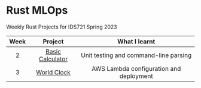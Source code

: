 # Rust MLOps

Weekly Rust Projects for IDS721 Spring 2023

| Week  | Project                            | What I learnt                         |
|:---:  |:-------------:                      |:----:                                 |
| 2     | [Basic Calculator](./calculator)   | Unit testing and command-line parsing |
| 3     | [World Clock](./worldclock)   | AWS Lambda configuration and deployment |
